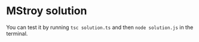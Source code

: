 # MStroy solution

You can test it by running `tsc solution.ts` and then `node solution.js` in the terminal.
